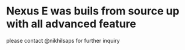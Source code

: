 # Nexus  E  was  buils from source up  with all advanced feature 
please  contact  @nikhilsaps  for further  inquiry 